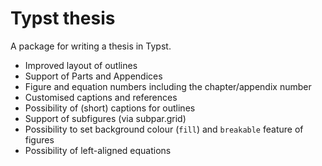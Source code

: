# Typst thesis

A package for writing a thesis in Typst.

- Improved layout of outlines 
- Support of Parts and Appendices
- Figure and equation numbers including the chapter/appendix number
- Customised captions and references
- Possibility of (short) captions for outlines
- Support of subfigures (via subpar.grid)
- Possibility to set background colour (`fill`) and `breakable` feature of figures
- Possibility of left-aligned equations
